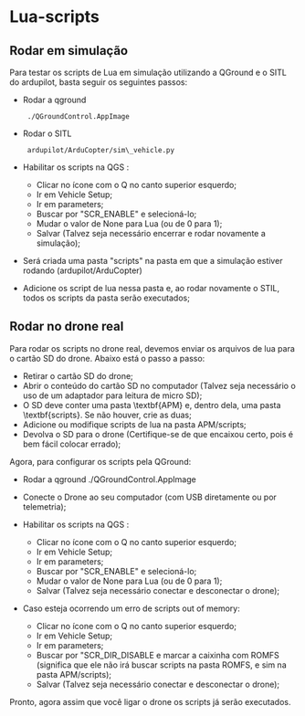 # Lua-scripts

## Rodar em simulação



Para testar os scripts de Lua em simulação utilizando a QGround e o SITL do ardupilot, basta seguir os seguintes passos:

-  Rodar a qground 

        ./QGroundControl.AppImage

-  Rodar o SITL 
        
        ardupilot/ArduCopter/sim\_vehicle.py
            
-   Habilitar os scripts na QGS :

    - Clicar no ícone com o Q no canto superior esquerdo;
    - Ir em Vehicle Setup;
    - Ir em parameters;
    - Buscar por "SCR\_ENABLE" e selecioná-lo;
    - Mudar o valor de None para Lua (ou de 0 para 1);
    - Salvar (Talvez seja necessário encerrar e rodar novamente a simulação);



-  Será criada uma pasta "scripts" na pasta em que a simulação estiver rodando (ardupilot/ArduCopter)

-  Adicione os script de lua nessa pasta e, ao rodar novamente o STIL, todos os scripts da pasta serão executados;

## Rodar no drone real

Para rodar os scripts no drone real, devemos enviar os arquivos de lua para o cartão SD do drone. Abaixo está o passo a passo:


-  Retirar o cartão SD do drone;
-   Abrir o conteúdo do cartão SD no computador (Talvez seja necessário o uso de um adaptador para leitura de micro SD);
-  O SD deve conter uma pasta \textbf{APM} e, dentro dela, uma pasta \textbf{scripts}. Se não houver, crie as duas;
-  Adicione ou modifique scripts de lua na pasta APM/scripts;
-  Devolva o SD para o drone (Certifique-se de que encaixou certo, pois é bem fácil colocar errado);

Agora, para configurar os scripts pela QGround:

-  Rodar a qground 
        ./QGroundControl.AppImage
-  Conecte o Drone ao seu computador (com USB diretamente ou por telemetria);
-  Habilitar os scripts na QGS :

    - Clicar no ícone com o Q no canto superior esquerdo;
    - Ir em Vehicle Setup;
    - Ir em parameters;
    - Buscar por "SCR\_ENABLE" e selecioná-lo;
    - Mudar o valor de None para Lua (ou de 0 para 1);
    - Salvar (Talvez seja necessário conectar e desconectar o drone);

-   Caso esteja ocorrendo um erro de scripts out of memory:
    - Clicar no ícone com o Q no canto superior esquerdo;
    - Ir em Vehicle Setup;
    - Ir em parameters;
    - Buscar por "SCR\_DIR\_DISABLE e marcar a caixinha com ROMFS (significa que ele não irá buscar scripts na pasta ROMFS, e sim na pasta APM/scripts);
    - Salvar (Talvez seja necessário conectar e desconectar o drone);

Pronto, agora assim que você ligar o drone os scripts já serão executados.